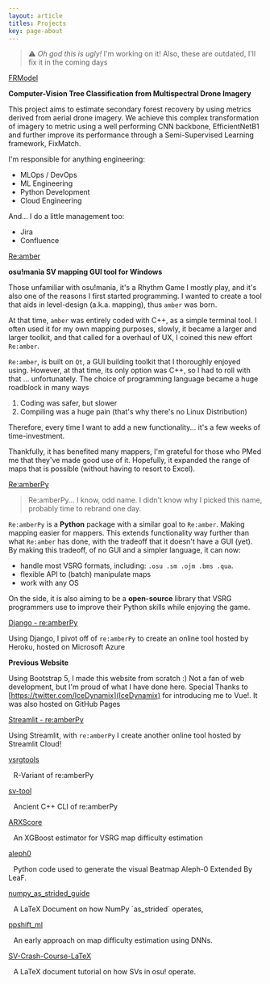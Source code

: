 ```yaml
---
layout: article
titles: Projects
key: page-about
---
```


> :warning: _Oh god this is ugly!_
> I'm working on it! Also, these are outdated, I'll fix it in the coming days

[FRModel](https://github.com/Eve-ning/FRModel)
<div class="proj-icon" src="{{ site.baseurl }}/assets/icons/PyTorch.svg"></div>
<div class="proj-icon" src="{{ site.baseurl }}/assets/icons/Python.svg"></div>
<div class="proj-icon" src="{{ site.baseurl }}/assets/icons/GitHub.svg"></div>
<div class="proj-icon" src="{{ site.baseurl }}/assets/icons/Docker.svg"></div>
<div class="proj-icon" src="{{ site.baseurl }}/assets/icons/GCP.svg"></div>
<div class="proj-icon" src="{{ site.baseurl }}/assets/icons/Terraform.svg"></div>

**Computer-Vision Tree Classification from Multispectral Drone Imagery**

This project aims to estimate secondary forest recovery by using metrics
derived from aerial drone imagery. We achieve this complex transformation of
imagery to metric using a well performing CNN backbone, EfficientNetB1 and
further improve its performance through a Semi-Supervised Learning framework,
FixMatch.

I'm responsible for anything engineering:

- MLOps / DevOps
- ML Engineering
- Python Development
- Cloud Engineering

And... I do a little management too:

- Jira
- Confluence

[Re:amber](https://github.com/Eve-ning/reamber)
<div class="proj-icon" src="{{ site.baseurl }}/assets/icons/GitHub.svg"></div>
<div class="proj-icon" src="{{ site.baseurl }}/assets/icons/CPlusPlus.svg"></div>
<div class="proj-icon" src="{{ site.baseurl }}/assets/icons/Qt.svg"></div>

**osu!mania SV mapping GUI tool for Windows**

Those unfamiliar with osu!mania, it's a Rhythm Game I mostly play, and it's also
one of the reasons I first started programming. I wanted to create a tool that
aids in level-design (a.k.a. mapping), thus `amber` was born.

At that time, `amber` was entirely coded with C++, as a simple terminal tool.
I often used it for my own mapping purposes, slowly, it became a larger and
larger toolkit, and that called for a overhaul of UX, I coined this
new effort `Re:amber`.

`Re:amber`, is built on `Qt`, a GUI building toolkit that I thoroughly enjoyed
using. However, at that time, its only option was C++, so I had to roll with
that ... unfortunately. The choice of programming language became a huge
roadblock in many ways

1. Coding was safer, but slower
2. Compiling was a huge pain (that's why there's no Linux Distribution)

Therefore, every time I want to add a new functionality... it's a few weeks
of time-investment.

Thankfully, it has benefited many mappers, I'm grateful for those who PMed me
that they've made good use of it. Hopefully, it expanded the range of maps that
is possible (without having to resort to Excel).

[Re:amberPy](https://github.com/Eve-ning/reamberPy)
<div class="proj-icon" src="{{ site.baseurl }}/assets/icons/GitHub.svg"></div>
<div class="proj-icon" src="{{ site.baseurl }}/assets/icons/Python.svg"></div>

> Re:amberPy... I know, odd name. I didn't know why I picked this name, probably
> time to rebrand one day.

`Re:amberPy` is a **Python** package with a similar goal to `Re:amber`. Making
mapping easier for mappers. This extends functionality way further than
what `Re:amber` has done, with the tradeoff that it doesn't have a GUI (yet).
By making this tradeoff, of no GUI and a simpler language, it can now:

- handle most VSRG formats, including: `.osu .sm .ojm .bms .qua`.
- flexible API to (batch) manipulate maps
- work with any OS

On the side, it is also aiming to be a **open-source** library that VSRG
programmers use to improve their Python skills while enjoying the game.

[Django - re:amberPy](https://evening-osu.herokuapp.com/analytics/render/)
<div class="proj-icon" src="{{ site.baseurl }}/assets/icons/GitHub.svg"></div>
<div class="proj-icon" src="{{ site.baseurl }}/assets/icons/Python.svg"></div>
<div class="proj-icon" src="{{ site.baseurl }}/assets/icons/Bootstrap.svg"></div>
<div class="proj-icon" src="{{ site.baseurl }}/assets/icons/HTML5.svg"></div>
<div class="proj-icon" src="{{ site.baseurl }}/assets/icons/Django.svg"></div>
<div class="proj-icon" src="{{ site.baseurl }}/assets/icons/Azure.svg"></div>

Using Django, I pivot off of `re:amberPy` to create an online tool hosted by
Heroku, hosted on Microsoft Azure

**Previous Website**
<div class="proj-icon" src="{{ site.baseurl }}/assets/icons/GitHub.svg"></div>
<div class="proj-icon" src="{{ site.baseurl }}/assets/icons/Bootstrap.svg"></div>
<div class="proj-icon" src="{{ site.baseurl }}/assets/icons/HTML5.svg"></div>
<div class="proj-icon" src="{{ site.baseurl }}/assets/icons/VueJS.svg"></div>
<div class="proj-icon" src="{{ site.baseurl }}/assets/icons/JavaScript.svg"></div>

Using Bootstrap 5, I made this website from scratch :)
Not a fan of web development, but I'm proud of what I have done here.
Special Thanks to [https://twitter.com/IceDynamix](IceDynamix)
for introducing me to Vue!. It was also hosted on GitHub Pages

[Streamlit - re:amberPy](https://share.streamlit.io/eve-ning/streamlit-example/analysis.py)
<div class="proj-icon" src="{{ site.baseurl }}/assets/icons/GitHub.svg"></div>
<div class="proj-icon" src="{{ site.baseurl }}/assets/icons/Python.svg"></div>
<div class="proj-icon" src="{{ site.baseurl }}/assets/icons/Bootstrap.svg"></div>
<div class="proj-icon" src="{{ site.baseurl }}/assets/icons/HTML5.svg"></div>
<div class="proj-icon" src="{{ site.baseurl }}/assets/icons/Streamlit.svg"></div>

Using Streamlit, with `re:amberPy`
I create another online tool hosted by Streamlit Cloud!

[vsrgtools](https://github.com/Eve-ning/vsrgtools)
<div class="proj-icon" src="{{ site.baseurl }}/assets/icons/RLang.svg"></div>
R-Variant of re:amberPy

[sv-tool](https://github.com/Eve-ning/sv-tool)
<div class="proj-icon" src="{{ site.baseurl }}/assets/icons/CPlusPlus.svg"></div>
Ancient C++ CLI of re:amberPy

[ARXScore](https://github.com/Eve-ning/ARXScore)
<div class="proj-icon" src="{{ site.baseurl }}/assets/icons/Python.svg"></div>
An XGBoost estimator for VSRG map difficulty estimation

[aleph0](https://github.com/Eve-ning/aleph0)
<div class="proj-icon" src="{{ site.baseurl }}/assets/icons/Python.svg"></div>
Python code used to generate the visual Beatmap Aleph-0 Extended By LeaF.

[numpy_as_strided_guide](https://github.com/Eve-ning/numpy_as_strided_guide)
<div class="proj-icon" src="{{ site.baseurl }}/assets/icons/LaTeX.svg"></div>
A LaTeX Document on how NumPy `as_strided`
operates,

[ppshift_ml](https://github.com/Eve-ning/ppshift_ml)
<div class="proj-icon" src="{{ site.baseurl }}/assets/icons/PyTorch.svg"></div>
An early approach on map difficulty estimation using DNNs.

[SV-Crash-Course-LaTeX](https://github.com/Eve-ning/SV-Crash-Course-LaTeX)
<div class="proj-icon" src="{{ site.baseurl }}/assets/icons/LaTeX.svg"></div>
A LaTeX document tutorial on how SVs in osu! operate.

<style>
div.proj-icon {
  display: inline;
  margin: 0 5px;
}
div.proj-icon img{
  height: 25px;
  width: auto;
  margin: 0 5px 0 0;
  padding: 3px;
  background-color: #222;
  border-radius: 25%;
}
</style>
<script>
function getFileName(path) {
  const segments = path.split('/');
  const fileNameWithExtension = segments.pop();
  const fileName = fileNameWithExtension.split('.')[0];
  return fileName;
}
document.addEventListener('DOMContentLoaded', function() {
  const projectIcons = document.querySelectorAll('div.proj-icon');

  projectIcons.forEach(function(div) {
    const src = div.getAttribute('src');
    const img = document.createElement('img');
    img.setAttribute('src', src);
    img.classList.add('proj-icon');

    const pathText = document.createElement('span');
    pathText.textContent = getFileName(src);

    div.appendChild(img);
    div.removeAttribute('src');
    img.insertAdjacentElement('afterend', pathText);

  });
});
</script>
